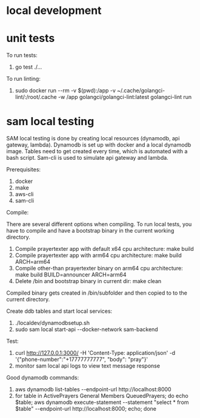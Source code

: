 # local development

# unit tests

To run tests:
1. go test ./...

To run linting:
1. sudo docker run --rm -v $(pwd):/app -v ~/.cache/golangci-lint/:/root/.cache -w /app golangci/golangci-lint:latest golangci-lint run

# sam local testing

SAM local testing is done by creating local resources (dynamodb, api gateway, lambda). Dynamodb is set up with docker and a local dynamodb image.
Tables need to get created every time, which is automated with a bash script. Sam-cli is used to simulate api gateway and lambda.

Prerequisites:

1. docker
2. make
3. aws-cli
4. sam-cli

Compile:

There are several different options when compiling. To run local tests, you have to compile and have a bootstrap binary
in the current working directory.

1. Compile prayertexter app with default x64 cpu architecture:
make build
2. Compile prayertexter app with arm64 cpu architecture:
make build ARCH=arm64
3. Compile other-than prayertexter binary on arm64 cpu architecture:
make build BUILD=announcer ARCH=arm64
4. Delete /bin and bootstrap binary in current dir:
make clean

Compiled binary gets created in /bin/subfolder and then copied to to the current directory.

Create ddb tables and start local services:

1. ./localdev/dynamodbsetup.sh 
2. sudo sam local start-api --docker-network sam-backend

Test:

1. curl http://127.0.0.1:3000/ -H 'Content-Type: application/json' -d '{"phone-number":"+17777777777", "body": "pray"}'
2. monitor sam local api logs to view text message response

Good dynamodb commands:

1. aws dynamodb list-tables --endpoint-url http://localhost:8000
2. for table in ActivePrayers General Members QueuedPrayers; do echo $table; aws dynamodb execute-statement --statement "select * from $table" --endpoint-url http://localhost:8000; echo; done